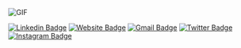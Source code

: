 
<img  alt="GIF" src="https://i.pinimg.com/originals/e4/26/70/e426702edf874b181aced1e2fa5c6cde.gif" />


[![Linkedin Badge](https://img.shields.io/badge/-abhishek-blue?style=flat&logo=Linkedin&logoColor=white&link=https://www.linkedin.com/in/abhishek-mogaveera/)](https://www.linkedin.com/in/abhishek-mogaveera/)
[![Website Badge](https://img.shields.io/badge/-abhishekm-47CCCC?style=flat&logo=Google-Chrome&logoColor=white&link=https://abhishekm.netlify.app/)](https://abhishekm.netlify.app/)
[![Gmail Badge](https://img.shields.io/badge/-abmogaveer971999-c14438?style=flat&logo=Gmail&logoColor=white&link=mailto:jessicalim813@gmail.com)](mailto:abmogaveer971999@gmail.com)
[![Twitter Badge](https://img.shields.io/badge/-@abhiisshakee-1ca0f1?style=flat&labelColor=1ca0f1&logo=twitter&logoColor=white&link=https://twitter.com/abhiisshakee)](https://twitter.com/abhiisshakee)
[![Instagram Badge](https://img.shields.io/badge/-@abhiisshakee-purple?style=flat&logo=instagram&logoColor=white&link=https://www.instagram.com/abhiisshakee/)](https://www.instagram.com/abhiisshakee/)

